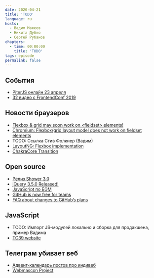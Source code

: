 ```yaml
---
date: 2020-04-21
title: 'TODO'
language: ru
hosts:
  - Вадим Макеев
  - Никита Дубко
  - Сергей Рубанов
chapters:
  - time: 00:00:00
    title: 'TODO'
tags: episode
permalink: false
---
```


## События

- [PiterJS онлайн 23 апреля](https://medium.com/p/124ccbb29821)
- [32 видео с FrontendConf 2019](https://www.youtube.com/playlist?list=PLknJ4Vr6efQHldqCyBU5gpi7KPJEMbj4H)

## Новости браузеров

- [Flexbox & grid may soon work on &lt;fieldset> elements!](https://twitter.com/keithjgrant/status/1250912283804368896)
- [Chromium: Flexbox/grid layout model does not work on fieldset elements](https://bugs.chromium.org/p/chromium/issues/detail?id=375693#c80)
- TODO: Cсылка Стив Фолкнер (Вадим)
- [LayoutNG: Flexbox implementation](https://bugs.chromium.org/p/chromium/issues/detail?id=845235)
- [ChakraCore Transition](https://github.com/microsoft/ChakraCore/issues/6384)

## Open source

- [Релиз Shower 3.0](https://github.com/shower/core)
- [jQuery 3.5.0 Released!](http://blog.jquery.com/2020/04/10/jquery-3-5-0-released/)
- [JavaScript по БЭМ](https://ru.bem.info/methodology/js/)
- [GitHub is now free for teams](https://github.blog/2020-04-14-github-is-now-free-for-teams/)
- [FAQ about changes to GitHub’s plans](https://help.github.com/en/github/getting-started-with-github/faq-about-changes-to-githubs-plans)

## JavaScript

- TODO: Импорт JS-модулей локально и сборка для продакшена, пример Вадима
- [TC39 website](https://tc39.es/)

## Телеграм убивает веб

- [Адвент-календарь постов про индивеб](https://marinintim.com/2019/indieweb/)
- [Webmascon Project](http://webmascon.com/)
